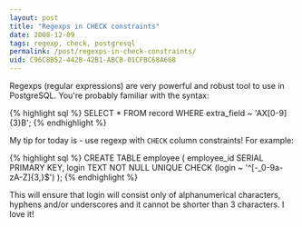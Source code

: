 ```yaml
---
layout: post
title: "Regexps in CHECK constraints"
date: 2008-12-09
tags: regexp, check, postgresql
permalink: /post/regexps-in-check-constraints/
uid: C96C8B52-442B-42B1-ABCB-01CFBC68A668
---
```

Regexps (regular expressions) are very powerful and robust tool to use in PostgreSQL. You're probably familiar with the syntax:

{% highlight sql %}
SELECT * FROM record WHERE extra_field ~ 'AX[0-9]{3}B';
{% endhighlight %}
    
My tip for today is - use regexp with `CHECK` column constraints! For example:

{% highlight sql %}
CREATE TABLE employee (
    employee_id SERIAL PRIMARY KEY,
    login TEXT NOT NULL UNIQUE
        CHECK (login ~ '^[-_0-9a-zA-Z]{3,}$')
);
{% endhighlight %}
    
This will ensure that login will consist only of alphanumerical characters, hyphens and/or underscores and it cannot be shorter than 3 characters. I love it!
